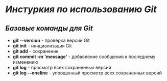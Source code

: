 # *Инстуркия по использованию Git*

## *Базовые команды для Git*

* **git --version** - проверка версии Git
* **git init** - инициализация Git
* **git add** - сохранение
* **git commit -m 'message'** - добавление сообщения к последнему изменению
* **git log** - просмотр всех сохраненных версий 
* **git log --oneline** - упрощенный просмотр всех сохраненных версий